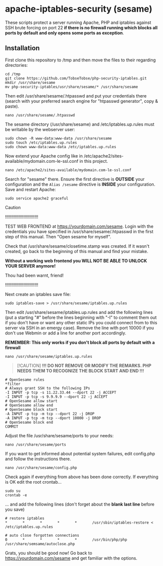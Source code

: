 # apache-iptables-security (sesame)
These scripts protect a server running Apache, PHP and iptables against SSH brute forcing on port 22 **if there is no firewall running which blocks all ports by default and only opens some ports as exception**.

## Installation

First clone this repository to /tmp and then move the files to their regarding directories:

```
cd /tmp
git clone https://github.com/TobseTobse/php-security-iptables.git
mkdir /usr/share/sesame
mv php-security-iptables/usr/share/sesame/* /usr/share/sesame
```

Then edit /usr/share/sesame/.htpasswd and put your credentials there (search with your preferred search engine for "htpasswd generator", copy & paste).

`nano /usr/share/sesame/.htpasswd`

The sesame directory (/usr/share/sesame) and /etc/iptables.up.rules must be writable by the webserver user:
```
sudo chown -R www-data:www-data /usr/share/sesame
sudo touch /etc/iptables.up.rules
sudo chown www-data:www-data /etc/iptables.up.rules
```

Now extend your Apache config like in /etc/apache2/sites-available/mydomain.com-le-ssl.conf in this project.

`nano /etc/apache2/sites-available/mydomain.com-le-ssl.conf`

Search for "sesame" there. Ensure the first <Directory> directive is **OUTSIDE** your <VirtualHost> configuration and the `Alias /sesame` directive is **INSIDE** your <VirtualHost> configuration.
Save and restart Apache:

`sudo service apache2 graceful`

> [!CAUTION]
> !!!!!!!!!!!!!!!!!!!!!!!!!!!
>
> TEST WEB FRONTEND at https://yourdomain.com/sesame. Login with the credentials you have specified in /usr/share/sesame/.htpasswd in the first step of this manual. Then "Open sesame for myself".
>
> Check that /usr/share/sesame/closetime.stamp was created. If it wasn't created, go back to the beginning of this manual and find your mistake.
>
> **Without a working web frontend you WILL NOT BE ABLE TO UNLOCK YOUR SERVER anymore!**
>
> Thou had been warnt, friend!
>
> !!!!!!!!!!!!!!!!!!!!!!!!!!!

Next create an iptables save file:

`sudo iptables-save > /usr/share/sesame/iptables.up.rules`

Then edit /usr/share/sesame/iptables.up.rules and add the following lines (put a starting "#" before the lines beginning with "-I" to comment them out if you don't have or want any other static IPs you could connect from to this server via SSH in an emergy case). Remove the line with port 10000 if you don't use Webmin or add a line for another port accordingly.

**REMEMBER: This only works if you don't block all ports by default with a firewall**

`nano /usr/share/sesame/iptables.up.rules`

>  [!CAUTION]
> **!!! DO NOT REMOVE OR MODIFY THE REMARKS. PHP NEEDS THEM TO RECOGNIZE THE BLOCK START AND END !!!**

```
# OpenSesame rules
*filter
# Always grant SSH to the following IPs
-I INPUT -p tcp -s 11.22.33.44 --dport 22 -j ACCEPT
-I INPUT -p tcp -s 9.9.9.9 --dport 22 -j ACCEPT
# OpenSesame allow start
# OpenSesame allow end
# OpenSesame block start
-A INPUT -p tcp -m tcp --dport 22 -j DROP
-A INPUT -p tcp -m tcp --dport 10000 -j DROP
# OpenSesame block end
COMMIT
```

Adjust the file /usr/share/sesame/ports to your needs:

`nano /usr/share/sesame/ports`

If you want to get informed about potential system failures, edit config.php and follow the instructions there.

`nano /usr/share/sesame/config.php`

Check again if everything from above has been done correctly. If everything is OK edit the root crontab...

```
sudo su
crontab -e
```

... and add the following lines (don't forget about the **blank last line** before you save)

```
# restore iptables
*       *       *       *       *       /usr/sbin/iptables-restore < /etc/iptables.up.rules

# auto close forgotten connections
0       *       *       *       *       /usr/bin/php/php /usr/share/semsame/autoclose.php

```

Grats, you should be good now!
Go back to https://yourdomain.com/sesame and get familiar with the options.
